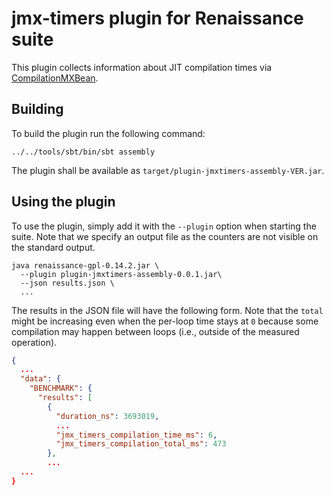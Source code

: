 # jmx-timers plugin for Renaissance suite

This plugin collects information about JIT compilation times via
[CompilationMXBean](https://docs.oracle.com/javase/7/docs/api/java/lang/management/CompilationMXBean.html).

## Building

To build the plugin run the following command:

```shell
../../tools/sbt/bin/sbt assembly
```

The plugin shall be available as `target/plugin-jmxtimers-assembly-VER.jar`.

## Using the plugin

To use the plugin, simply add it with the `--plugin` option when
starting the suite.
Note that we specify an output file as the counters are not visible on the
standard output.

```shell
java renaissance-gpl-0.14.2.jar \
  --plugin plugin-jmxtimers-assembly-0.0.1.jar\
  --json results.json \
  ...
```

The results in the JSON file will have the following form.
Note that the `total` might be increasing even when the per-loop
time stays at `0` because some compilation may happen between loops
(i.e., outside of the measured operation).

```json
{
  ...
  "data": {
    "BENCHMARK": {
      "results": [
        {
          "duration_ns": 3693019,
          ...
          "jmx_timers_compilation_time_ms": 6,
          "jmx_timers_compilation_total_ms": 473
        },
        ...
  ...
}
```
